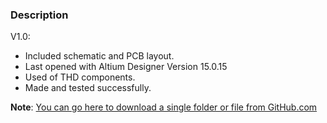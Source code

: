 ### Description

V1.0:
- Included schematic and PCB layout.
- Last opened with Altium Designer Version 15.0.15
- Used of THD components.
- Made and tested successfully. 

**Note**: [You can go here to download a single folder or file from GitHub.com](https://minhaskamal.github.io/DownGit/#/home)